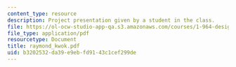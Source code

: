 ```yaml
---
content_type: resource
description: Project presentation given by a student in the class.
file: https://ol-ocw-studio-app-qa.s3.amazonaws.com/courses/1-964-design-for-sustainability-fall-2006/b3202532da39e9ebfd9143c1cef299de_raymond_kwok.pdf
file_type: application/pdf
resourcetype: Document
title: raymond_kwok.pdf
uid: b3202532-da39-e9eb-fd91-43c1cef299de
---
```

